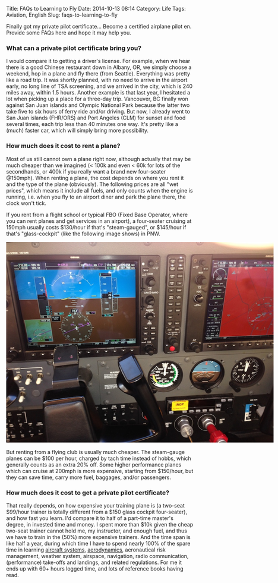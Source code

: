 Title: FAQs to Learning to Fly
Date: 2014-10-13 08:14
Category: Life
Tags: Aviation, English
Slug: faqs-to-learning-to-fly

Finally got my private pilot certificate... 
Become a certified airplane pilot en.
Provide some FAQs here and hope it may help you.

### What can a private pilot certificate bring you?

I would compare it to getting a driver's license.
For example, when we hear there is a good Chinese restaurant down in Albany, OR, we simply choose a weekend, hop in a plane and fly there (from Seattle).
Everything was pretty like a road trip. 
It was shortly planned, with no need to arrive in the airport early, no long line of TSA screening, and we arrived in the city, which is 240 miles away, within 1.5 hours.
Another example is that last year, I hesitated a lot when picking up a place for a three-day trip.
Vancouver, BC finally won against San Juan islands and Olympic National Park because the latter two take five to six hours of ferry ride and/or driving.
But now, I already went to San Juan islands (FHR/ORS) and Port Angeles (CLM) for sunset and food several times, each trip less than 40 minutes one way.
It's pretty like a (much) faster car, which will simply bring more possibility.

### How much does it cost to rent a plane?

Most of us still cannot own a plane right now, although actually that may be much cheaper than we imagined (&lt; 100k and even &lt; 60k for lots of the secondhands, or 400k if you really want a brand new four-seater @150mph).
When renting a plane, the cost depends on where you rent it and the type of the plane (obviously).
The following prices are all "wet prices", which means it include all fuels, and only counts when the engine is running, i.e. when you fly to an airport diner and park the plane there, the clock won't tick.

If you rent from a flight school or typical FBO (Fixed Base Operator, where you can rent planes and get services in an airport), a four-seater cruising at 150mph usually costs $130/hour if that's "steam-gauged", or $145/hour if that's "glass-cockpit" (like the following image shows) in PNW.

<img style="max-width:720px;" src="images/fly-controls.jpg" alt="Glass cockpit" />

But renting from a flying club is usually much cheaper.
The steam-gauge planes can be $100 per hour, charged by tach time instead of hobbs, which generally counts as an extra 20% off.
Some higher performance planes which can cruise at 200mph is more expensive, starting from $150/hour, but they can save time, carry more fuel, baggages, and/or passengers.

### How much does it cost to get a private pilot certificate?

That really depends, on how expensive your training plane is (a two-seat $99/hour trainer is totally different from a $150 glass cockpit four-seater), and how fast you learn.
I'd compare it to half of a part-time master's degree, in invested time and money.
I spent more than $10k given the cheap two-seat trainer cannot hold me, my instructor, and enough fuel, and thus we have to train in the (50%) more expensive trainers.
And the time span is like half a year, during which time I have to spend nearly 100% of the spare time in learning [aircraft systems](https://yage.ai/drone-aerodynamics-a.html), [aerodynamics](https://yage.ai/drone-aerodynamics-b.html), aeronautical risk management, weather system, airspace, navigation, radio communication, (performance) take-offs and landings, and related regulations.
For me it ends up with 60+ hours logged time, and lots of reference books having read.